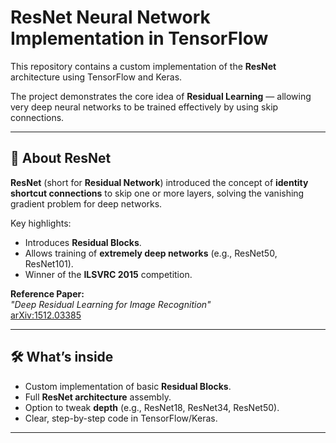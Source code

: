 # ResNet Neural Network Implementation in TensorFlow

This repository contains a custom implementation of the **ResNet** architecture using TensorFlow and Keras.

The project demonstrates the core idea of **Residual Learning** — allowing very deep neural networks to be trained effectively by using skip connections.

---

## 📖 About ResNet

**ResNet** (short for **Residual Network**) introduced the concept of **identity shortcut connections** to skip one or more layers, solving the vanishing gradient problem for deep networks.

Key highlights:
- Introduces **Residual Blocks**.
- Allows training of **extremely deep networks** (e.g., ResNet50, ResNet101).
- Winner of the **ILSVRC 2015** competition.

**Reference Paper:**  
*"Deep Residual Learning for Image Recognition"*  
[arXiv:1512.03385](https://arxiv.org/abs/1512.03385)

---

## 🛠 What’s inside

- Custom implementation of basic **Residual Blocks**.
- Full **ResNet architecture** assembly.
- Option to tweak **depth** (e.g., ResNet18, ResNet34, ResNet50).
- Clear, step-by-step code in TensorFlow/Keras.

---
